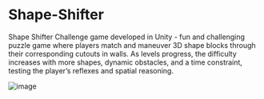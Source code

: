 # Shape-Shifter
Shape Shifter Challenge game developed in Unity -  fun and challenging puzzle game where players match and maneuver 3D shape  blocks through their corresponding cutouts in walls. As levels progress, the difficulty  increases with more shapes, dynamic obstacles, and a time constraint, testing the  player’s reflexes and spatial reasoning. 

![image](https://github.com/user-attachments/assets/ac411938-7767-4673-a10f-748abb859d00)
